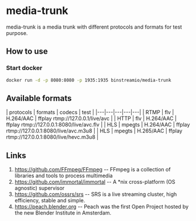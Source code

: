 # media-trunk

media-trunk is a media trunk with different protocols and formats for test purpose.




## How to use

### Start docker
``` bash
docker run -d -p 8080:8080 -p 1935:1935 binstreamio/media-trunk
```

## Available formats

| protocols | formats | codecs | test |
|---|---|---|---|---|
| RTMP | flv | H.264/AAC | ffplay rtmp://127.0.0.1/live/avc |
| HTTP | flv | H.264/AAC | ffplay rtmp://127.0.0.1:8080/live/avc.flv |
| HLS | mpegts | H.264/AAC | ffplay rtmp://127.0.0.1:8080/live/avc.m3u8 |
| HLS | mpegts | H.265/AAC | ffplay rtmp://127.0.0.1:8080/live/hevc.m3u8 |


## Links
1. https://github.com/FFmpeg/FFmpeg -- FFmpeg is a collection of libraries and tools to process multimedia
2. https://github.com/immortal/immortal --  A *nix cross-platform (OS agnostic) supervisor
3. https://github.com/ossrs/srs -- SRS is a live streaming cluster, high efficiency, stable and simple.
4. https://peach.blender.org -- Peach was the first Open Project hosted by the new Blender Institute in Amsterdam.